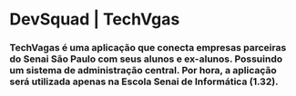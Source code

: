 # DevSquad | TechVgas


### TechVagas é uma aplicação que conecta empresas parceiras do Senai São Paulo com seus alunos e ex-alunos. Possuindo um sistema de administração central. Por hora, a aplicação será utilizada apenas na Escola Senai de Informática (1.32).